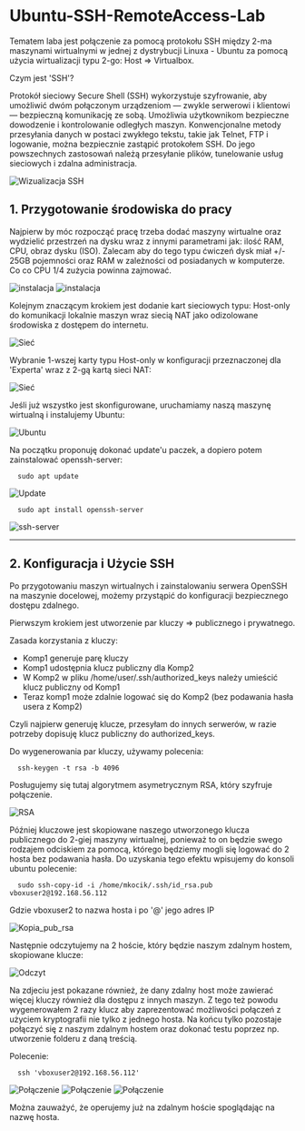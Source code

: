 # Ubuntu-SSH-RemoteAccess-Lab
Tematem laba jest połączenie za pomocą protokołu SSH między 2-ma maszynami wirtualnymi w jednej z dystrybucji Linuxa - Ubuntu za pomocą użycia wirtualizacji typu 2-go: Host => Virtualbox.

Czym jest 'SSH'? 

Protokół sieciowy Secure Shell (SSH) wykorzystuje szyfrowanie, aby umożliwić dwóm połączonym urządzeniom — zwykle serwerowi i klientowi — bezpieczną komunikację ze sobą. Umożliwia użytkownikom bezpieczne dowodzenie i kontrolowanie odległych maszyn. Konwencjonalne metody przesyłania danych w postaci zwykłego tekstu, takie jak Telnet, FTP i logowanie, można bezpiecznie zastąpić protokołem SSH. Do jego powszechnych zastosowań należą przesyłanie plików, tunelowanie usług sieciowych i zdalna administracja.

![Wizualizacja SSH](images/Wizualizacja-ssh/ssh%20działanie.png)

## 1. Przygotowanie środowiska do pracy

Najpierw by móc rozpocząć pracę trzeba dodać maszyny wirtualne oraz wydzielić przestrzeń na dysku wraz z innymi parametrami jak: ilość RAM, CPU, obraz dysku (ISO).
Zalecam aby do tego typu ćwiczeń dysk miał +/- 25GB pojemności oraz RAM w zależności od posiadanych w komputerze. Co co CPU 1/4 zużycia powinna zajmować.

![instalacja](images/Przygotowanie%20środowiska/instalacja%20nowej%20maszyny%20i%20wybranie%20obrazu%20dysku.PNG)
![instalacja](images/Przygotowanie%20środowiska/wstępna-konfiguracja.PNG)

Kolejnym znaczącym krokiem jest dodanie kart sieciowych typu: Host-only do komunikacji lokalnie maszyn wraz siecią NAT jako odizolowane środowiska z dostępem do internetu.

![Sieć](images/Przygotowanie%20środowiska/przejście-do-ustawień.PNG)

Wybranie 1-wszej karty typu Host-only w konfiguracji przeznaczonej dla 'Experta' wraz z 2-gą kartą sieci NAT:

![Sieć](images/Przygotowanie%20środowiska/sieć%20NAT.PNG)

Jeśli już wszystko jest skonfigurowane, uruchamiamy naszą maszynę wirtualną i instalujemy Ubuntu: 

![Ubuntu](images/Przygotowanie%20środowiska/Po%20kliknięciu%20opcji,%20instaluj%20ubuntu.PNG)

Na początku proponuję dokonać update'u paczek, a dopiero potem zainstalować openssh-server:
```
  sudo apt update
```
![Update](images/Przygotowanie%20środowiska/sudo%20apt%20update.PNG)

```
  sudo apt install openssh-server
```
![ssh-server](images/Przygotowanie%20środowiska/openssh-server.PNG)

---

## 2. Konfiguracja i Użycie SSH

Po przygotowaniu maszyn wirtualnych i zainstalowaniu serwera OpenSSH na maszynie docelowej, możemy przystąpić do konfiguracji bezpiecznego dostępu zdalnego.

Pierwszym krokiem jest utworzenie par kluczy => publicznego i prywatnego.

Zasada korzystania z kluczy:
- Komp1 generuje parę kluczy
- Komp1 udostępnia klucz publiczny dla Komp2
- W Komp2 w pliku /home/user/.ssh/authorized_keys należy umieścić klucz publiczny od Komp1
- Teraz komp1 może zdalnie logować się do Komp2 (bez podawania hasła usera z Komp2)
  
Czyli najpierw generuję klucze, przesyłam do innych serwerów, w razie potrzeby dopisuję klucz publiczny do authorized_keys. 

Do wygenerowania par kluczy, używamy polecenia: 
```
  ssh-keygen -t rsa -b 4096
```
Posługujemy się tutaj algorytmem asymetrycznym RSA, który szyfruje połączenie.

![RSA](images/Zdalne%20połączenie%20przez%20SSH%20+%20generowanie%20par%20kluczy/utworzenie%20klucza%20i%20nadpisanie%20jeśli%20już%20istnieje.PNG)

Później kluczowe jest skopiowane naszego utworzonego klucza publicznego do 2-giej maszyny wirtualnej, ponieważ to on będzie swego rodzajem odciskiem za pomocą, którego będziemy mogli się logować do 2 hosta bez podawania hasła. Do uzyskania tego efektu wpisujemy do konsoli ubuntu polecenie:

```
  sudo ssh-copy-id -i /home/mkocik/.ssh/id_rsa.pub vboxuser2@192.168.56.112
```
Gdzie vboxuser2 to nazwa hosta i po '@' jego adres IP

![Kopia_pub_rsa](images/Zdalne%20połączenie%20przez%20SSH%20+%20generowanie%20par%20kluczy/kopia-klucza.png)

Następnie odczytujemy na 2 hoście, który będzie naszym zdalnym hostem, skopiowane klucze:

![Odczyt](images/Zdalne%20połączenie%20przez%20SSH%20+%20generowanie%20par%20kluczy/odczyt.PNG)

Na zdjeciu jest pokazane również, że dany zdalny host może zawierać więcej kluczy również dla dostępu z innych maszyn. Z tego też powodu wygenerowałem 2 razy klucz aby zaprezentować możliwości połączeń z użyciem kryptografii nie tylko z jednego hosta.
Na końcu tylko pozostaje połączyć się z naszym zdalnym hostem oraz dokonać testu poprzez np. utworzenie folderu z daną treścią.

Polecenie:
```
  ssh 'vboxuser2@192.168.56.112'
```
![Połączenie](images/Zdalne%20połączenie%20przez%20SSH%20+%20generowanie%20par%20kluczy/próba%20połączenia%20ze%20zdalnym%20hostem%20za%20pomocą%20klucza.PNG)
![Połączenie](images/Zdalne%20połączenie%20przez%20SSH%20+%20generowanie%20par%20kluczy/połączenie%20udane.PNG)
![Połączenie](images/Zdalne%20połączenie%20przez%20SSH%20+%20generowanie%20par%20kluczy/dokonanie-zmian.PNG)

Można zauważyć, że operujemy już na zdalnym hoście spoglądając na nazwę hosta.
